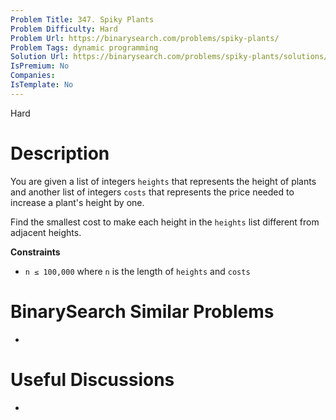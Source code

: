 ```yaml
---
Problem Title: 347. Spiky Plants
Problem Difficulty: Hard
Problem Url: https://binarysearch.com/problems/spiky-plants/
Problem Tags: dynamic programming
Solution Url: https://binarysearch.com/problems/spiky-plants/solutions/
IsPremium: No
Companies: 
IsTemplate: No
---
```


<span style="color: ;">Hard</span>

# Description

You are given a list of integers `heights` that represents the height of plants and another list of integers `costs` that represents the price needed to increase a plant's height by one. 

Find the smallest cost to make each height in the `heights` list different from adjacent heights.

**Constraints**

- `n ≤ 100,000` where `n` is the length of `heights` and `costs`

# BinarySearch Similar Problems

- []()

# Useful Discussions

- []()
